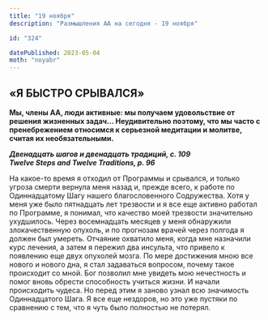 ```yaml
---
title: "19 ноября"
description: "Размышления АА на сегодня - 19 ноября"

id: "324"

datePublished: 2023-05-04
moth: "noyabr"
---
```


## «Я БЫСТРО СРЫВАЛСЯ»

**Мы, члены АА, люди активные: мы получаем удовольствие от решения жизненных
задач… Неудивительно поэтому, что мы часто с пренебрежением относимся к
серьезной медитации и молитве, считая их необязательными.**

**_Двенадцать шагов и двенадцать традиций, с. 109  
Twelve Steps and Twelve Traditions, p. 96_**

На какое-то время я отходил от Программы и срывался, и только угроза смерти
вернула меня назад и, прежде всего, к работе по Одиннадцатому Шагу нашего
благословенного Содружества. Хотя у меня уже было пятнадцать лет трезвости и я
все еще активно работал по Программе, я понимал, что качество моей трезвости
значительно ухудшилось. Через восемнадцать месяцев у меня обнаружили
злокачественную опухоль, и по прогнозам врачей через полгода я должен был
умереть. Отчаяние охватило меня, когда мне назначили курс лечения, а затем я
пережил два инсульта, что привело к появлению еще двух опухолей мозга. По мере
достижения мною все нового и нового дна, я стал задаваться вопросом, почему
такое происходит со мной. Бог позволил мне увидеть мою нечестность и помог
вновь обрести способность учиться жизни. И начали происходить чудеса. Но перед
этим я заново узнал всю значимость Одиннадцатого Шага. Я все еще нездоров, но
это уже пустяки по сравнению с тем, что я чуть было полностью не потерял.
